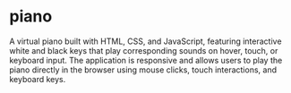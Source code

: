 # piano
A virtual piano built with HTML, CSS, and JavaScript, featuring interactive white and black keys that play corresponding sounds on hover, touch, or keyboard input. The application is responsive and allows users to play the piano directly in the browser using mouse clicks, touch interactions, and keyboard keys.
